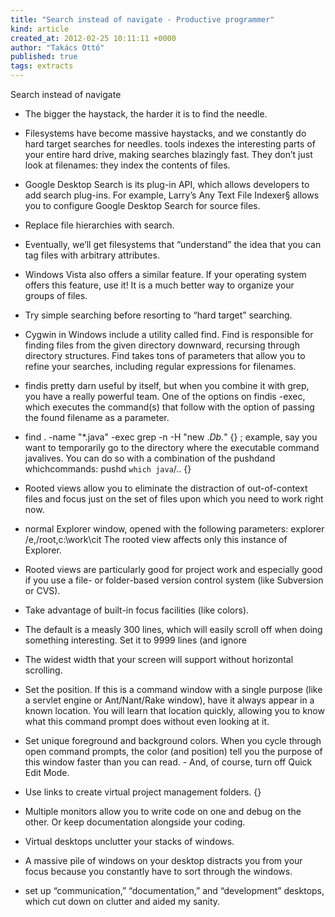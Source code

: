 ```yaml
---
title: "Search instead of navigate - Productive programmer"
kind: article
created_at: 2012-02-25 10:11:11 +0000
author: "Takács Ottó"
published: true
tags: extracts
---
```

Search instead of navigate

- The bigger the haystack, the harder it is to find the needle.
- Filesystems have become massive haystacks, and we constantly do hard target searches for needles.
tools indexes the interesting parts of your entire hard drive, making searches blazingly fast. They don’t just look at filenames: they index the contents of files.
- Google Desktop Search is its plug-in API, which allows developers to add search plug-ins. For example, Larry’s Any Text File Indexer§ allows you to configure Google Desktop Search for source files.
- Replace file hierarchies with search.
- Eventually, we’ll get filesystems that “understand” the idea that you can tag files with arbitrary attributes.
- Windows Vista also offers a similar feature. If your operating system offers this feature, use it! It is a much better way to organize your groups of files.
- Try simple searching before resorting to “hard target” searching.
- Cygwin in Windows include a utility called find. Find is responsible for finding files from the given directory downward, recursing through directory structures. Find takes tons of parameters that allow you to refine your searches, including regular expressions for filenames.
- findis pretty darn useful by itself, but when you combine it with grep, you have a really powerful team. One of the options on findis -exec, which executes the command(s) that follow with the option of passing the found filename as a parameter.
- find . -name "*.java" -exec grep -n -H "new .*Db.*" {} \; example, say you want to temporarily go to the directory where the executable command javalives. You can do so with a combination of the pushdand whichcommands: pushd `which java`/..
{}
- Rooted views allow you to eliminate the distraction of out-of-context files and focus just on the set of files upon which you need to work right now.
- normal Explorer window, opened with the following parameters: explorer /e,/root,c:\work\cit The rooted view affects only this instance of Explorer.
- Rooted views are particularly good for project work and especially good if you use a file- or folder-based version control system (like Subversion or CVS).
- Take advantage of built-in focus facilities (like colors).
- The default is a measly 300 lines, which will easily scroll off when doing something interesting. Set it to 9999 lines (and ignore
- The widest width that your screen will support without horizontal scrolling.
- Set the position. If this is a command window with a single purpose (like a servlet engine or Ant/Nant/Rake window), have it always appear in a known location. You will learn that location quickly, allowing you to know what this command prompt does without even looking at it.
- Set unique foreground and background colors.
When you cycle through open command prompts, the color (and position) tell you the purpose of this window faster than you can read. - And, of course, turn off Quick Edit Mode.
- Use links to create virtual project management folders.
{}

- Multiple monitors allow you to write code on one and debug on the other. Or keep documentation alongside your coding.
- Virtual desktops unclutter your stacks of windows.
- A massive pile of windows on your desktop distracts you from your focus because you constantly have to sort through the windows.
- set up “communication,” “documentation,” and “development” desktops, which cut down on clutter and aided my sanity.


<div class='old-comments'></div>